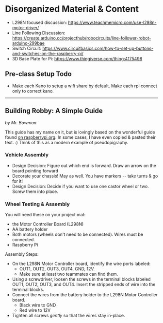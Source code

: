 # Disorganized Material & Content

* L298N focused discussion: https://www.teachmemicro.com/use-l298n-motor-driver/
* Line Following Discussion: https://create.arduino.cc/projecthub/robocircuits/line-follower-robot-arduino-299bae
* Switch Circuit: https://www.circuitbasics.com/how-to-set-up-buttons-and-switches-on-the-raspberry-pi/
* 3D Base Plate for Pi: https://www.thingiverse.com/thing:4175498

## Pre-class Setup Todo

*  Make each Kano to setup a wifi share by default. Make each rpi connect only to correct kano.


----

## Building Robby: A Simple Guide

_by Mr. Bowman_

This guide has my name on it, but is lovingly based on the wonderful guide found [on raspberrypi.org](https://projects.raspberrypi.org/en/projects/build-a-buggy). In some cases, I have even copied & pasted their text. :) Think of this as a modern example of pseudopigraphy.

### Vehicle Assembly

* Design Decision: Figure out which end is forward. Draw an arrow on the board pointing forward
* Decorate your chassis! May as well. You have markers -- take turns & go for it!
* Design Decision: Decide if you want to use one castor wheel or two. Screw them into place.

### Wheel Testing & Assembly

You will need these on your project mat:

* the Motor Controller Board (L298N)
* AA battery holder
* Both motors (wheels don't need to be connected). Wires must be connected.
* Raspberry Pi

Assembly Steps:

* On the L298N Motor Controller board, identify the wire ports labeled:
    * OUT1, OUT2, OUT3, OUT4, GND, 12V. 
    * Make sure at least two teammates can find them.
* Using a screwdriver, loosen the screws in the terminal blocks labeled OUT1, OUT2, OUT3, and OUT4. Insert the stripped ends of wire into the terminal blocks.
* Connect the wires from the battery holder to the L298N Motor Controller board.
    * Black wire to GND
    * Red wire to 12V
* Tighten all screws _gently_ so that the wires stay in-place.


